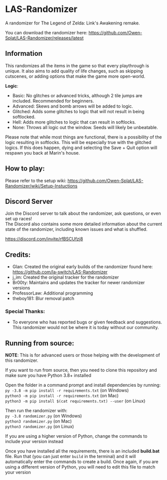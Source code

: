 # LAS-Randomizer
A randomizer for The Legend of Zelda: Link's Awakening remake.

You can download the randomizer here: https://github.com/Owen-Splat/LAS-Randomizer/releases/latest

## Information
This randomizes all the items in the game so that every playthrough is unique. It also aims to add quality of life changes, such as skipping cutscenes, or adding options that make the game more open-world.

**Logic**:
- Basic: No glitches or advanced tricks, although 2 tile jumps are included. Recommended for beginners.
- Advanced: Skews and bomb arrows will be added to logic.
- Glitched: Adds some glitches to logic that will not result in being softlocked.
- Hell: Adds more glitches to logic that can result in softlocks.
- None: Throws all logic out the window. Seeds will likely be unbeatable.

Please note that while most things are functional, there is a possibility of the logic resulting in softlocks. This will be especially true with the glitched logics. If this does happen, dying and selecting the Save + Quit option will respawn you back at Marin's house.

## How to play:
Please refer to the setup wiki: https://github.com/Owen-Splat/LAS-Randomizer/wiki/Setup-Instuctions

## Discord Server
Join the Discord server to talk about the randomizer, ask questions, or even set up races!  
The Discord also contains some more detailed information about the current state of the randomizer, including known issues and what is shuffled.

https://discord.com/invite/rfBSCUfzj8

## Credits:
- Glan: Created the original early builds of the randomizer found here: https://github.com/la-switch/LAS-Randomizer
- j_im: Created the original tracker for the randomizer
- Br00ty: Maintains and updates the tracker for newer randomizer versions
- ProfessorLaw: Additional programming
- theboy181: Blur removal patch

### Special Thanks:
- To everyone who has reported bugs or given feedback and suggestions. This randomizer would not be where it is today without our community.

## Running from source:
**NOTE**: This is for advanced users or those helping with the development of this randomizer.

If you want to run from source, then you need to clone this repository and make sure you have Python 3.8+ installed

Open the folder in a command prompt and install dependencies by running:  
`py -3.8 -m pip install -r requirements.txt` (on Windows)  
`python3 -m pip install -r requirements.txt` (on Mac)  
`python3 -m pip install $(cat requirements.txt) --user` (on Linux)

Then run the randomizer with:  
`py -3.8 randomizer.py` (on Windows)  
`python3 randomizer.py` (on Mac)  
`python3 randomizer.py` (on Linux)  

If you are using a higher version of Python, change the commands to include your version instead

Once you have installed all the requirements, there is an included **build.bat** file. Run that (you can just enter `build` in the terminal) and it will automatically enter the commands to create a build. Once again, if you are using a different version of Python, you will need to edit this file to match your version
